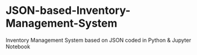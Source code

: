 # JSON-based-Inventory-Management-System
Inventory Management System based on JSON coded in Python &amp; Jupyter Notebook
